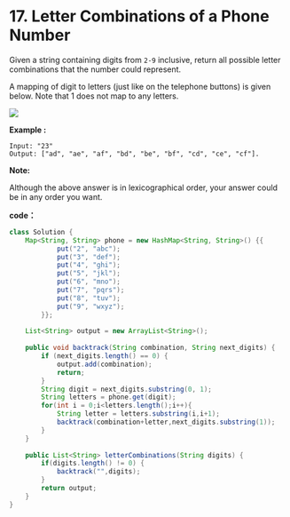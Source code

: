 #  17. Letter Combinations of a Phone Number 

Given a string containing digits from `2-9` inclusive, return all possible letter combinations that the number could represent.

A mapping of digit to letters (just like on the telephone buttons) is given below. Note that 1 does not map to any letters.

![](http://upload.wikimedia.org/wikipedia/commons/thumb/7/73/Telephone-keypad2.svg/200px-Telephone-keypad2.svg.png)



**Example :**

```
Input: "23"
Output: ["ad", "ae", "af", "bd", "be", "bf", "cd", "ce", "cf"].
```

**Note:**

Although the above answer is in lexicographical order, your answer could be in any order you want.

**code：**

```java
class Solution {
    Map<String, String> phone = new HashMap<String, String>() {{
            put("2", "abc");
            put("3", "def");
            put("4", "ghi");
            put("5", "jkl");
            put("6", "mno");
            put("7", "pqrs");
            put("8", "tuv");
            put("9", "wxyz");
        }};
        
    List<String> output = new ArrayList<String>();
    
    public void backtrack(String combination, String next_digits) {
        if (next_digits.length() == 0) {
            output.add(combination);
            return;
        }
        String digit = next_digits.substring(0, 1);
        String letters = phone.get(digit);
        for(int i = 0;i<letters.length();i++){
            String letter = letters.substring(i,i+1);
            backtrack(combination+letter,next_digits.substring(1));
        }
    }
    
    public List<String> letterCombinations(String digits) {
        if(digits.length() != 0) {
            backtrack("",digits);
        }
        return output;
    }
}
```

